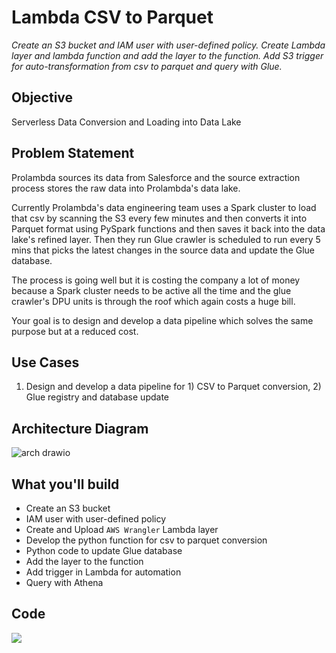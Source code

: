 # Lambda CSV to Parquet

*Create an S3 bucket and IAM user with user-defined policy. Create Lambda layer and lambda function and add the layer to the function. Add S3 trigger for auto-transformation from csv to parquet and query with Glue.*

## Objective

Serverless Data Conversion and Loading into Data Lake

## Problem Statement

Prolambda sources its data from Salesforce and the source extraction process stores the raw data into Prolambda's data lake.

Currently Prolambda's data engineering team uses a Spark cluster to load that csv by scanning the S3 every few minutes and then converts it into Parquet format using PySpark functions and then saves it back into the data lake's refined layer. Then they run Glue crawler is scheduled to run every 5 mins that picks the latest changes in the source data and update the Glue database.

The process is going well but it is costing the company a lot of money because a Spark cluster needs to be active all the time and the glue crawler's DPU units is through the roof which again costs a huge bill.

Your goal is to design and develop a data pipeline which solves the same purpose but at a reduced cost.

## Use Cases

1. Design and develop a data pipeline for 1) CSV to Parquet conversion, 2) Glue registry and database update

## Architecture Diagram

![arch drawio](https://user-images.githubusercontent.com/62965911/214528163-d8ad4bd2-b1b1-4cf4-a530-bc47df2b0710.svg)

## What you'll build

- Create an S3 bucket
- IAM user with user-defined policy
- Create and Upload `AWS Wrangler` Lambda layer
- Develop the python function for csv to parquet conversion
- Python code to update Glue database
- Add the layer to the function
- Add trigger in Lambda for automation
- Query with Athena

## Code

[![](https://img.shields.io/badge/jupyter-notebook-informational?logo=jupyter)](https://nbviewer.org/github/datalaker/data-engineering-bootcamp/blob/main/03-processing/aws-lambda-function/lab-lambda-csv-parquet/01-sa-etl-lambda.ipynb)
